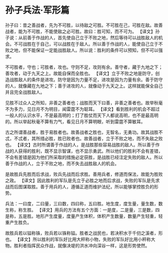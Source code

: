 # 孙子兵法·军形篇

孙子曰：昔之善战者，先为不可胜，以待敌之可胜。不可胜在己，可胜在敌。故善战者，能为不可胜，不能使敌之必可胜。故曰：胜可知，而不可为。
【译文】孙子说：从前善于作战的人，首先使自己立于不败之地，然后等待可以战胜敌人的机会。不可战胜在于自己，可以战胜在于敌人。所以善于作战的人，能使自己立于不败之地，但不能保证一定能战胜敌人。所以说：胜利的条件可以预知，但不可以强求。

不可胜者，守也；可胜者，攻也。守则不足，攻则有余。善守者，藏于九地之下；善攻者，动于九天之上。故能自保而全胜也。
【译文】立于不败之地是防守，创造战胜敌人的条件是进攻。防守是因为力量不足，进攻是因为力量有余。善于防守的人，就像藏在九地之下；善于进攻的人，就像动于九天之上。这样就能保全自己并且完全战胜敌人。

见胜不过众人之所知，非善之善者也；战胜而天下曰善，非善之善者也。故举秋毫不为多力，见日月不为明目，闻雷霆不为聪耳。
【译文】看到胜利的机会不超过一般人的认识水平，不是最高明的；打了胜仗而天下人都说高明，也不是最高明的。所以举起秋毫不算有力气，看见日月不算明眼，听到雷霆不算敏耳。

古之所谓善战者，胜于易胜者也。故善战者之胜也，无智名，无勇功。故其战胜不忒，不忒者，其所措必胜，胜已败者也。故善战者，立于不败之地，而不失敌之败也。
【译文】古时所谓善于作战的人，是战胜那些容易战胜的敌人。所以善于作战的人获得的胜利，既不显示智谋，也不显示勇武。所以他们的胜利不会有差错，不会有差错是因为他们所采取的措施必定获胜，是战胜已经注定失败的敌人。所以善于作战的人，立于不败之地，而不失去战胜敌人的机会。

是故胜兵先胜而后求战，败兵先战而后求胜。善用兵者，修道而保法，故能为胜败之政。
【译文】因此胜利的军队是先立于必胜之地而后求战，失败的军队是先求战而后图谋取胜。善于用兵的人，遵循正道而维护法纪，所以能够掌控胜负的形势。

兵法：一曰度，二曰量，三曰数，四曰称，五曰胜。地生度，度生量，量生数，数生称，称生胜。
【译文】用兵的方法有五个方面：一是度，二是量，三是数，四是称，五是胜。地形产生度量，度量产生体积，体积产生数量，数量产生轻重，轻重产生胜负。

故胜兵若以镒称铢，败兵若以铢称镒。胜者之战民也，若决积水于千仞之溪者，形也。
【译文】所以胜利的军队好比用大秤称小物，失败的军队好比用小秤称大物。胜利者指挥民众作战，就像决堤的洪水冲向深谷一样，这是形势使然。 